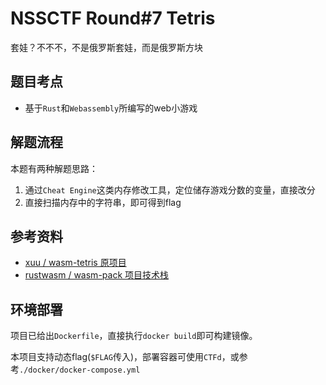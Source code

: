 # NSSCTF Round#7 Tetris

套娃？不不不，不是俄罗斯套娃，而是俄罗斯方块

## 题目考点
- 基于`Rust`和`Webassembly`所编写的web小游戏
  
## 解题流程
本题有两种解题思路：

1. 通过`Cheat Engine`这类内存修改工具，定位储存游戏分数的变量，直接改分
2. 直接扫描内存中的字符串，即可得到flag


## 参考资料
- [xuu / wasm-tetris 原项目](https://github.com/xuu/wasm-tetris)
- [rustwasm / wasm-pack 项目技术栈](https://github.com/rustwasm/wasm-pack/)

## 环境部署
项目已给出`Dockerfile`，直接执行`docker build`即可构建镜像。

本项目支持动态flag(`$FLAG`传入)，部署容器可使用`CTFd`，或参考`./docker/docker-compose.yml`